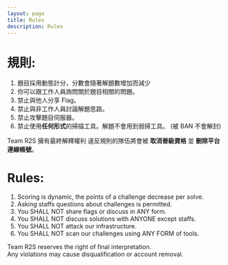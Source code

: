 ```yaml
---
layout: page
title: Rules
description: Rules
---
```

# 規則:
1. 題目採用動態計分，分數會隨著解題數增加而減少
2. 你可以跟工作人員詢問關於題目相關的問題。
3. 禁止與他人分享 Flag。
4. 禁止與非工作人員討論解題思路。
5. 禁止攻擊題目伺服器。
6. 禁止使用**任何形式**的掃描工具。解題不會用到弱掃工具。 (被 BAN 不會解封)

Team R2S 擁有最終解釋權利
違反規則的隊伍將會被 **取消晉級資格** 並 **刪除平台連線帳號**。

# Rules:
1. Scoring is dynamic, the points of a challenge decrease per solve.
2. Asking staffs questions about challenges is permitted.
3. You SHALL NOT share flags or discuss in ANY form.
4. You SHALL NOT discuss solutions with ANYONE except staffs.
5. You SHALL NOT attack our infrastructure.
6. You SHALL NOT scan our challenges using ANY FORM of tools.

Team R2S reserves the right of final interpretation.  
Any violations may cause disqualification or account removal.

